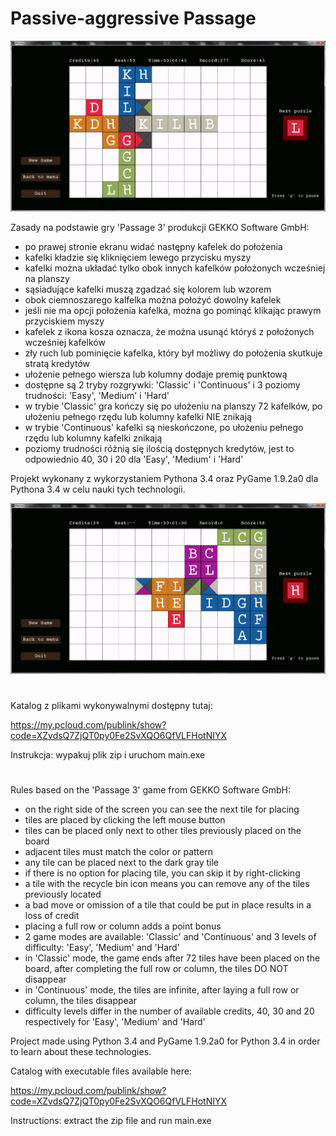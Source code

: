 # Passive-aggressive Passage

![alt text](screenshots/pap_02.png "Some play2")

Zasady na podstawie gry 'Passage 3' produkcji GEKKO Software GmbH:

- po prawej stronie ekranu widać następny kafelek do położenia
- kafelki kładzie się kliknięciem lewego przycisku myszy
- kafelki można układać tylko obok innych kafelków położonych wcześniej na planszy
- sąsiadujące kafelki muszą zgadzać się kolorem lub wzorem
- obok ciemnoszarego kalfelka można położyć dowolny kafelek
- jeśli nie ma opcji położenia kafelka, można go pominąć klikając prawym przyciskiem myszy
- kafelek z ikona kosza oznacza, że można usunąć któryś z położonych wcześniej kafelków
- zły ruch lub pominięcie kafelka, który był możliwy do położenia skutkuje stratą kredytów
- ułożenie pełnego wiersza lub kolumny dodaje premię punktową
- dostępne są 2 tryby rozgrywki: 'Classic' i 'Continuous' i 3 poziomy trudności: 'Easy', 'Medium' i 'Hard'
- w trybie 'Classic' gra kończy się po ułożeniu na planszy 72 kafelków, po ułożeniu pełnego rzędu lub kolumny kafelki NIE znikają
- w trybie 'Continuous' kafelki są nieskończone, po ułożeniu pełnego rzędu lub kolumny kafelki znikają
- poziomy trudności różnią się ilością dostępnych kredytów, jest to odpowiednio 40, 30 i 20 dla 'Easy', 'Medium' i 'Hard' 

Projekt wykonany z wykorzystaniem Pythona 3.4 oraz PyGame 1.9.2a0 dla Pythona 3.4 w celu nauki tych technologii.

![alt text](screenshots/pap_03.png "Some play3")

#
Katalog z plikami wykonywalnymi dostępny tutaj: 

https://my.pcloud.com/publink/show?code=XZvdsQ7ZjQT0py0Fe2SvXQO6QfVLFHotNIYX

Instrukcja: wypakuj plik zip i uruchom main.exe 


#
Rules based on the 'Passage 3' game from GEKKO Software GmbH:

- on the right side of the screen you can see the next tile for placing
- tiles are placed by clicking the left mouse button
- tiles can be placed only next to other tiles previously placed on the board
- adjacent tiles must match the color or pattern
- any tile can be placed next to the dark gray tile
- if there is no option for placing tile, you can skip it by right-clicking
- a tile with the recycle bin icon means you can remove any of the tiles previously located
- a bad move or omission of a tile that could be put in place results in a loss of credit
- placing a full row or column adds a point bonus
- 2 game modes are available: 'Classic' and 'Continuous' and 3 levels of difficulty: 'Easy', 'Medium' and 'Hard'
- in 'Classic' mode, the game ends after 72 tiles have been placed on the board, after completing the full row or column, the tiles DO NOT disappear
- in 'Continuous' mode, the tiles are infinite, after laying a full row or column, the tiles disappear
- difficulty levels differ in the number of available credits, 40, 30 and 20 respectively for 'Easy', 'Medium' and 'Hard'

Project made using Python 3.4 and PyGame 1.9.2a0 for Python 3.4  in order to learn about these technologies.


Catalog with executable files available here:

https://my.pcloud.com/publink/show?code=XZvdsQ7ZjQT0py0Fe2SvXQO6QfVLFHotNIYX

Instructions: extract the zip file and run main.exe